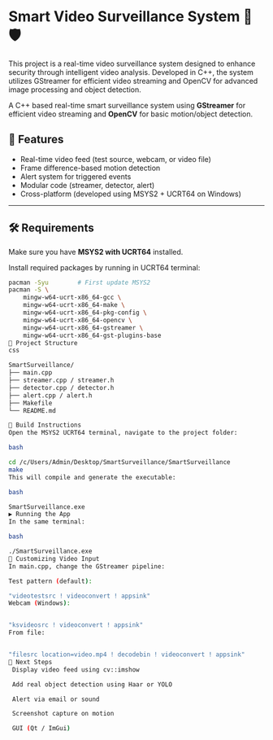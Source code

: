 # Smart Video Surveillance System 🎥🛡️
This project is a real-time video surveillance system designed to enhance security through intelligent video analysis. Developed in C++, the system utilizes GStreamer for efficient video streaming and OpenCV for advanced image processing and object detection.

A C++ based real-time smart surveillance system using **GStreamer** for efficient video streaming and **OpenCV** for basic motion/object detection.

## 🔧 Features

- Real-time video feed (test source, webcam, or video file)
- Frame difference-based motion detection
- Alert system for triggered events
- Modular code (streamer, detector, alert)
- Cross-platform (developed using MSYS2 + UCRT64 on Windows)

---

## 🛠️ Requirements

Make sure you have **MSYS2 with UCRT64** installed.

Install required packages by running in UCRT64 terminal:

```bash
pacman -Syu        # First update MSYS2
pacman -S \
    mingw-w64-ucrt-x86_64-gcc \
    mingw-w64-ucrt-x86_64-make \
    mingw-w64-ucrt-x86_64-pkg-config \
    mingw-w64-ucrt-x86_64-opencv \
    mingw-w64-ucrt-x86_64-gstreamer \
    mingw-w64-ucrt-x86_64-gst-plugins-base
🧩 Project Structure
css

SmartSurveillance/
├── main.cpp
├── streamer.cpp / streamer.h
├── detector.cpp / detector.h
├── alert.cpp / alert.h
├── Makefile
└── README.md

🔨 Build Instructions
Open the MSYS2 UCRT64 terminal, navigate to the project folder:

bash

cd /c/Users/Admin/Desktop/SmartSurveillance/SmartSurveillance
make
This will compile and generate the executable:

bash

SmartSurveillance.exe
▶️ Running the App
In the same terminal:

bash

./SmartSurveillance.exe
🎥 Customizing Video Input
In main.cpp, change the GStreamer pipeline:

Test pattern (default):

"videotestsrc ! videoconvert ! appsink"
Webcam (Windows):


"ksvideosrc ! videoconvert ! appsink"
From file:


"filesrc location=video.mp4 ! decodebin ! videoconvert ! appsink"
🧠 Next Steps
 Display video feed using cv::imshow

 Add real object detection using Haar or YOLO

 Alert via email or sound

 Screenshot capture on motion

 GUI (Qt / ImGui)
